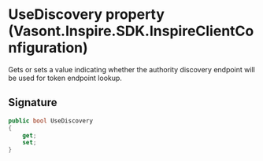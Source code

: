 # UseDiscovery property (Vasont.Inspire.SDK.InspireClientConfiguration)
Gets or sets a value indicating whether the authority discovery endpoint will be used for token endpoint lookup.

## Signature
```csharp
public bool UseDiscovery
{
    get;
    set;
}
```
